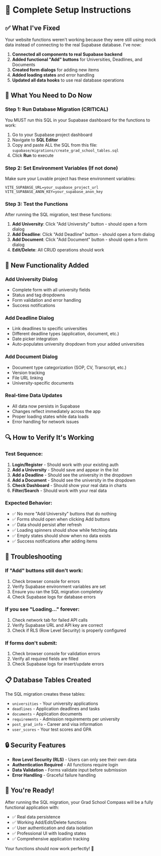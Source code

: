 # 🚀 Complete Setup Instructions

## ✅ What I've Fixed

Your website functions weren't working because they were still using mock data instead of connecting to the real Supabase database. I've now:

1. **Connected all components to real Supabase backend**
2. **Added functional "Add" buttons** for Universities, Deadlines, and Documents
3. **Created form dialogs** for adding new items
4. **Added loading states** and error handling
5. **Updated all data hooks** to use real database operations

## 🔧 What You Need to Do Now

### **Step 1: Run Database Migration (CRITICAL)**
You MUST run this SQL in your Supabase dashboard for the functions to work:

1. Go to your Supabase project dashboard
2. Navigate to **SQL Editor**
3. Copy and paste ALL the SQL from this file: `supabase/migrations/create_grad_school_tables.sql`
4. Click **Run** to execute

### **Step 2: Set Environment Variables (If not done)**
Make sure your Lovable project has these environment variables:
```
VITE_SUPABASE_URL=your_supabase_project_url
VITE_SUPABASE_ANON_KEY=your_supabase_anon_key
```

### **Step 3: Test the Functions**
After running the SQL migration, test these functions:

1. **Add University**: Click "Add University" button - should open a form dialog
2. **Add Deadline**: Click "Add Deadline" button - should open a form dialog  
3. **Add Document**: Click "Add Document" button - should open a form dialog
4. **Edit/Delete**: All CRUD operations should work

## 🎯 New Functionality Added

### **Add University Dialog**
- Complete form with all university fields
- Status and tag dropdowns
- Form validation and error handling
- Success notifications

### **Add Deadline Dialog** 
- Link deadlines to specific universities
- Different deadline types (application, document, etc.)
- Date picker integration
- Auto-populates university dropdown from your added universities

### **Add Document Dialog**
- Document type categorization (SOP, CV, Transcript, etc.)
- Version tracking
- File URL linking
- University-specific documents

### **Real-time Data Updates**
- All data now persists in Supabase
- Changes reflect immediately across the app
- Proper loading states while data loads
- Error handling for network issues

## 🔍 How to Verify It's Working

### **Test Sequence:**
1. **Login/Register** - Should work with your existing auth
2. **Add a University** - Should save and appear in the list
3. **Add a Deadline** - Should see the university in the dropdown
4. **Add a Document** - Should see the university in the dropdown
5. **Check Dashboard** - Should show your real data in charts
6. **Filter/Search** - Should work with your real data

### **Expected Behavior:**
- ✅ No more "Add University" buttons that do nothing
- ✅ Forms should open when clicking Add buttons
- ✅ Data should persist after refresh
- ✅ Loading spinners should show while fetching data
- ✅ Empty states should show when no data exists
- ✅ Success notifications after adding items

## 🚨 Troubleshooting

### **If "Add" buttons still don't work:**
1. Check browser console for errors
2. Verify Supabase environment variables are set
3. Ensure you ran the SQL migration completely
4. Check Supabase logs for database errors

### **If you see "Loading..." forever:**
1. Check network tab for failed API calls
2. Verify Supabase URL and API key are correct
3. Check if RLS (Row Level Security) is properly configured

### **If forms don't submit:**
1. Check browser console for validation errors
2. Verify all required fields are filled
3. Check Supabase logs for insert/update errors

## 📋 Database Tables Created

The SQL migration creates these tables:
- `universities` - Your university applications
- `deadlines` - Application deadlines and tasks
- `documents` - Application documents
- `requirements` - Admission requirements per university  
- `post_grad_info` - Career and visa information
- `user_scores` - Your test scores and GPA

## 🔒 Security Features

- **Row Level Security (RLS)** - Users can only see their own data
- **Authentication Required** - All functions require login
- **Data Validation** - Forms validate input before submission
- **Error Handling** - Graceful failure handling

## 🎉 You're Ready!

After running the SQL migration, your Grad School Compass will be a fully functional application with:
- ✅ Real data persistence
- ✅ Working Add/Edit/Delete functions  
- ✅ User authentication and data isolation
- ✅ Professional UI with loading states
- ✅ Comprehensive application tracking

Your functions should now work perfectly! 🎯